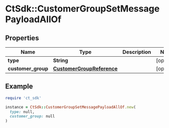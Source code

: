 # CtSdk::CustomerGroupSetMessagePayloadAllOf

## Properties

| Name | Type | Description | Notes |
| ---- | ---- | ----------- | ----- |
| **type** | **String** |  | [optional] |
| **customer_group** | [**CustomerGroupReference**](CustomerGroupReference.md) |  | [optional] |

## Example

```ruby
require 'ct_sdk'

instance = CtSdk::CustomerGroupSetMessagePayloadAllOf.new(
  type: null,
  customer_group: null
)
```

